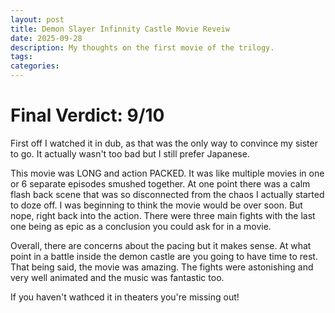 ```yaml
---
layout: post
title: Demon Slayer Infinnity Castle Movie Reveiw
date: 2025-09-28
description: My thoughts on the first movie of the trilogy.
tags: 
categories: 
---
```


# Final Verdict: 9/10

First off I watched it in dub, as that was the only way to convince my sister to go. It actually wasn't too bad but I still prefer Japanese.

This movie was LONG and action PACKED. It was like multiple movies in one or 6 separate episodes smushed together. At one point there was a calm flash back scene that was so disconnected from the chaos I actually started to doze off. I was beginning to think the movie would be over soon. But nope, right back into the action. There were three main fights with the last one being as epic as a conclusion you could ask for in a movie.

Overall, there are concerns about the pacing but it makes sense. At what point in a battle inside the demon castle are you going to have time to rest. That being said, the movie was amazing. The fights were astonishing and very well animated and the music was fantastic too. 

If you haven't wathced it in theaters you're missing out!





